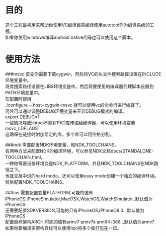 目的
==
这个工程最初用来帮助你使用VC编译器来编译使用autotool作为编译系统的工程。<br/>
如果你使用windows编译android native代码也可以使用这个脚本。<br/>

使用方法
====
###msvc
首先你需要下载cygwin，然后将VC的头文件搜索路径设置在INCLUDE环境变量中。<br/>
将库搜索路径设置在LIBS环境变量中。然后将要使用的编译器代理脚本设置到PATH环境变量中。<br/>
在配置时使用<br/>
./configure --host=cygwin-msvc
就可以使用vc的命令行进行编译了。<br/>
另外可以通过调整DEBUG环境变量来开启DEBUG模式的编译。<br/>
export DEBUG=1<br/>
一些情况导致libtool不能将PKG库传递给编译器，可以使用环境变量msvc_LDFLAGS <br/>
这确保在链接时附加给定的库。多个库可以用空格分割。<br/>

###ndk
需要配置NDK环境变量，和NDK_TOOLCHAINS。<br/>
有两种方法来配置NDK的编译环境，可以参见NDK文档docs/STANDALONE-TOOLCHAIN.html。<br/>
一种你需要设置环境变量NDK_PLATFORM，并且NDK_TOOLCHAINS在NDK路径之下。<br/>
也就文档中说的hard mode。还可以使用easy mode创建一个独立的编译环境。然后配置NDK_TOOLCHAINS。<br/>

###ios
需要配置变量PLATFORM,可能的值有iPhoneOS,iPhoneSimulator,MacOSX,WatchOS,WatchSimulator..默认值为iPhoneOS<br/>
还需要配置SDKVERSION,可能的只有iPhoneOS,iPhoneO8.0..,默认值为iPhoneOS<br/>
配置目标架构ARCH,可能的值有armv7 armv7s arm64 i386..,默认值为armv7<br/>
如果你要编译多架构目标可以使用lipo将多个库打包在一起。<br/>

